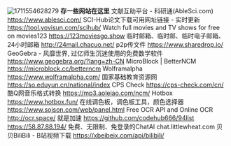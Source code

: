 ![1711554628279](https://github.com/0xHua/0xHua.github.io/assets/173595196/cd924d19-1e78-4a7d-90d3-8eefe49463af)
**存一些网站在这里**
文献互助平台 - 科研通(AbleSci.com) https://www.ablesci.com/
SCI-Hub论文下载可用网址链接 - 实时更新 https://tool.yovisun.com/scihub/
Watch full movies and TV shows for free on movies123 https://123moviesgo.show
临时邮箱、临时邮、临时电子邮箱、24小时邮箱 http://24mail.chacuo.net/
p2p传文件 https://www.sharedrop.io/
GeoGebra - 风靡世界, 过亿师生沉迷使用的免费数学软件 https://www.geogebra.org/?lang=zh-CN
MicroBlock | BetterNCM https://microblock.cc/betterncm
Wolframalpha https://www.wolframalpha.com/
国家基础教育资源网 https://so.eduyun.cn/national/index
CPS Check https://cps-check.com/cn/
酷Q网音乐格式转换 https://mp3.aoleiao.com/ncm/
Hotbox https://www.hotbox.fun/
在线调色板，调色板工具，颜色选择器 https://www.sojson.com/web/panel.html
Free OCR API and Online OCR http://ocr.space/
就是加速 https://github.com/codehub666/94list https://58.87.88.194/
免费、无限制、免登录的ChatAI chat.littlewheat.com 
贝贝BiliBili - B站视频下载 https://xbeibeix.com/api/bilibili/